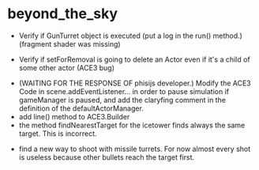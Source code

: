 beyond_the_sky
==============

* Verify if GunTurret object is executed (put a log in the run() method.) (fragment shader was missing)

- Verify if setForRemoval is going to delete an Actor even if it's a child of some other actor (ACE3 bug)
* (WAITING FOR THE RESPONSE OF phisijs developer.) Modify the ACE3 Code in scene.addEventListener...  in order to pause simulation if gameManager is paused,  and add the claryfing comment in the definition of the defaultActorManager.
* add line() method to ACE3.Builder
* the method findNearestTarget for the icetower finds always the same target. This is incorrect.
- find a new way to shoot with missile turrets. For now almost every shot is useless because other bullets reach
  the target first.
  
